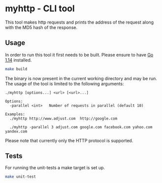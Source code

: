 # myhttp - CLI tool

This tool makes http requests and prints the address of the request along with the
MD5 hash of the response.

## Usage

In order to run this tool it first needs to be built. Please ensure to have [Go 1.14](https://golang.org/dl/) installed.

```bash
make build
```

The binary is now present in the current working directory and may be run.
The usage of the tool is limited to the following arguments:

```
./myhttp [options...] <url> [<url>...]

Options:
  -parallel <int>   Number of requests in parallel (default 10)

Examples:
  ./myhttp http://www.adjust.com ​ http://google.com

  ./myhttp -parallel 3 adjust.com google.com facebook.com yahoo.com yandex.com

```

Please note that currently only the HTTP protocol is supported.

## Tests

For running the unit-tests a make target is set up.

```bash
make unit-test
```
